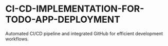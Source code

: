 # CI-CD-IMPLEMENTATION-FOR-TODO-APP-DEPLOYMENT
Automated CI/CD pipeline and integrated GitHub for efficient development workflows.
